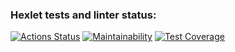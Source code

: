 ### Hexlet tests and linter status:
[![Actions Status](https://github.com/zakharovdm/frontend-project-lvl3/workflows/hexlet-check/badge.svg)](https://github.com/zakharovdm/frontend-project-lvl3/actions)
[![Maintainability](https://api.codeclimate.com/v1/badges/7df098b6a91c2b3eb74b/maintainability)](https://codeclimate.com/github/zakharovdm/frontend-project-lvl3/maintainability)
[![Test Coverage](https://api.codeclimate.com/v1/badges/7df098b6a91c2b3eb74b/test_coverage)](https://codeclimate.com/github/zakharovdm/frontend-project-lvl3/test_coverage)